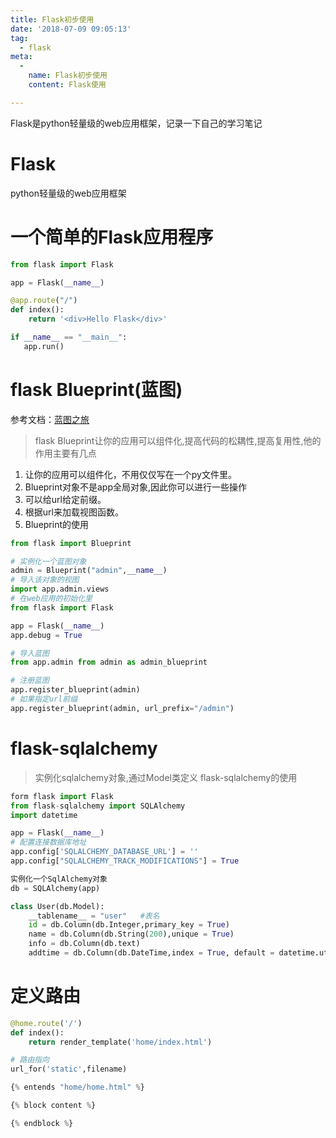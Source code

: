 ```yaml
---
title: Flask初步使用
date: '2018-07-09 09:05:13'
tag: 
  - flask
meta:
  -
    name: Flask初步使用
    content: Flask使用

---
```


Flask是python轻量级的web应用框架，记录一下自己的学习笔记
<!-- more -->

# Flask

python轻量级的web应用框架

# 一个简单的Flask应用程序

```python
from flask import Flask

app = Flask(__name__)

@app.route("/")
def index():
    return '<div>Hello Flask</div>'

if __name__ == "__main__":
   app.run()
```

# flask Blueprint(蓝图)

参考文档：[蓝图之旅](https://spacewander.github.io/explore-flask-zh/7-blueprints.html)

> flask Blueprint让你的应用可以组件化,提高代码的松耦性,提高复用性,他的作用主要有几点

1. 让你的应用可以组件化，不用仅仅写在一个py文件里。
2. Blueprint对象不是app全局对象,因此你可以进行一些操作
3. 可以给url给定前缀。
4. 根据url来加载视图函数。
5. Blueprint的使用

```python
from flask import Blueprint

# 实例化一个蓝图对象
admin = Blueprint("admin",__name__)
# 导入该对象的视图
import app.admin.views
# 在web应用的初始化里
from flask import Flask

app = Flask(__name__)
app.debug = True

# 导入蓝图
from app.admin from admin as admin_blueprint

# 注册蓝图
app.register_blueprint(admin)
# 如果指定url前缀
app.register_blueprint(admin, url_prefix="/admin")
```

# flask-sqlalchemy

> 实例化sqlalchemy对象,通过Model类定义 flask-sqlalchemy的使用

```python
form flask import Flask
from flask-sqlalchemy import SQLAlchemy
import datetime

app = Flask(__name__)
# 配置连接数据库地址
app.config['SQLALCHEMY_DATABASE_URL'] = ''
app.config["SQLALCHEMY_TRACK_MODIFICATIONS"] = True

实例化一个SqlAlchemy对象
db = SQLAlchemy(app)

class User(db.Model):
    __tablename__ = "user"   #表名
    id = db.Column(db.Integer,primary_key = True)
    name = db.Column(db.String(200),unique = True)
    info = db.Column(db.text)
    addtime = db.Column(db.DateTime,index = True, default = datetime.utcnow 
```

# 定义路由

```python
@home.route('/')
def index():
    return render_template('home/index.html')

# 路由指向
url_for('static',filename)

{% entends "home/home.html" %}

{% block content %}

{% endblock %}
```